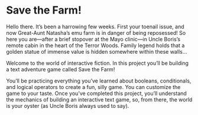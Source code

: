 # Save the Farm!

Hello there. It’s been a harrowing few weeks. First your toenail issue, and now Great-Aunt Natasha’s emu farm is in danger of being reposessed! So here you are—after a brief stopover at the Mayo clinic—in Uncle Boris’s remote cabin in the heart of the Terror Woods. Family legend holds that a golden statue of immense value is hidden somewhere within these walls…

Welcome to the world of interactive fiction. In this project you’ll be building a text adventure game called Save the Farm!

You’ll be practicing everything you’ve learned about booleans, conditionals, and logical operators to create a fun, silly game. You can customize the game to your taste. Once you’ve completed this project, you’ll understand the mechanics of building an interactive text game, so, from there, the world is your oyster (as Uncle Boris always used to say).
